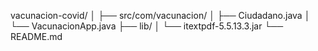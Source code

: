vacunacion-covid/
│
├── src/com/vacunacion/
│   ├── Ciudadano.java
│   └── VacunacionApp.java
├── lib/
│   └── itextpdf-5.5.13.3.jar
└── README.md
